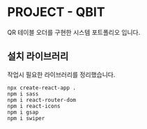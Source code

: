 # PROJECT - QBIT

QR 테이블 오더를 구현한 시스템 포트폴리오 입니다.

## 설치 라이브러리

작업시 필요한 라이브러리를 정리했습니다.

```
npx create-react-app .
npm i sass
npm i react-router-dom
npm i react-icons
npm i gsap
npm i swiper
```
